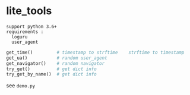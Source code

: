 # lite_tools
```
support python 3.6+
requirements :
  loguru
  user_agent
```



```python
get_time()         # timestamp to strftime    strftime to timestamp
get_ua()           # random user_agent   
get_navigator()    # random navigator
try_get()          # get dict info
try_get_by_name()  # get dict info
```



see `demo.py`